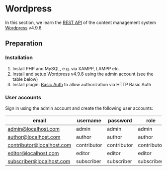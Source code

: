 # Wordpress

In this section, we learn the [REST API][rest] of the content management system [Wordpress][wordpress] v4.9.8.

## Preparation

### Installation

1. Install PHP and MySQL, e.g. via XAMPP, LAMPP etc.
2. Install and setup Wordpress v4.9.8 using the admin account (see the table below)
3. Install plugin: [Basic Auth][basic-auth] to allow authorization via HTTP Basic Auth

### User accounts

Sign in using the admin account and create the following user accounts:

| email                       | username    | password    | role        |
|-----------------------------|-------------|-------------|-------------|
| admin@localhost.com         | admin       | admin       | admin       |
| author@localhost.com        | author      | author      | author      |
| contributor@localhost.com   | contributor | contributor | contributor |
| editor@localhost.com        | editor      | editor      | editor      |
| subscriber@localhost.com    | subscriber  | subscriber  | subscriber  |

[rest]: https://developer.wordpress.org/rest-api/
[wordpress]: https://wordpress.org
[basic-auth]: https://github.com/WP-API/Basic-Auth
